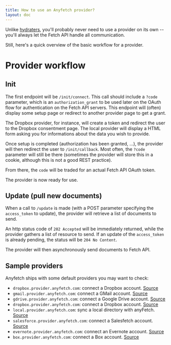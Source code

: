 ```yaml
---
title: How to use an Anyfetch provider?
layout: doc
---
```


Unlike [hydraters](/guides/using/hydrater.html), you'll probably never need to use a provider on its own -- you'll always let the Fetch API handle all communication.

Still, here's a quick overview of the basic workflow for a provider.

# Provider workflow
## Init
The first endpoint will be `/init/connect`. This call should include a `?code` parameter, which is an `authorization_grant` to be used later on the OAuth flow for authentication on the Fetch API servers.
This endpoint will (often) display some setup page or redirect to another provider page to get a grant.

The Dropbox provider, for instance, will create a token and redirect the user to the Dropbox consentment page.
The local provider will display a HTML form asking you for informations about the data you wish to provide.

Once setup is completed (authorization has been granted, ...), the provider will then redirect the user to `/init/callback`. Most often, the `?code` parameter will still be there (sometimes the provider will store this in a cookie, although this is not a good REST practice).

From there, the `code` will be traded for an actual Fetch API OAuth token.

The provider is now ready for use.

## Update (pull new documents)
When a call to `/update` is made (with a POST parameter specifying the `access_token` to update), the provider will retrieve a list of documents to send.

An http status code of `202 Accepted` will be immediately returned, while the provider gathers a list of resource to send.
If an update of the `access_token` is already pending, the status will be `204 No Content`.

The provider will then asynchronously send documents to Fetch API.

## Sample providers
Anyfetch ships with some default providers you may want to check:

* `dropbox.provider.anyfetch.com`: connect a Dropbox account. [Source](https://github.com/Papiel/dropbox.provider.anyfetch.com)
* `gmail.provider.anyfetch.com`: connect a GMail account. [Source](https://github.com/Papiel/gmail.provider.anyfetch.com)
* `gdrive.provider.anyfetch.com`: connect a Google Drive account. [Source](https://github.com/Papiel/gdrive.provider.anyfetch.com)
* `dropbox.provider.anyfetch.com`: connect a Dropbox account. [Source](https://github.com/Papiel/dropbox.provider.anyfetch.com)
* `local.provider.anyfetch.com`: sync a local directory with anyFetch. [Source](https://github.com/Papiel/local.provider.anyfetch.com)
* `salesforce.provider.anyfetch.com`: connect a Salesfetch account. [Source](https://github.com/Papiel/salesforce.provider.anyfetch.com)
* `evernote.provider.anyfetch.com`: connect an Evernote account. [Source](https://github.com/Papiel/evernote.provider.anyfetch.com)
* `box.provider.anyfetch.com`: connect a Box account. [Source](https://github.com/Papiel/box.provider.anyfetch.com)
